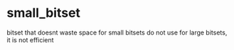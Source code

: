 # small_bitset
bitset that doesnt waste space for small bitsets
do not use for large bitsets, it is not efficient
